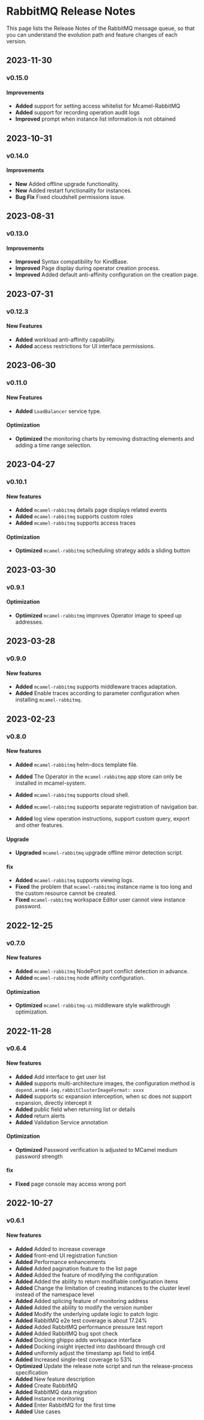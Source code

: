 # RabbitMQ Release Notes

This page lists the Release Notes of the RabbitMQ message queue, so that you can understand the evolution path and feature changes of each version.

## 2023-11-30

### v0.15.0

#### Improvements

- **Added** support for setting access whitelist for Mcamel-RabbitMQ
- **Added** support for recording operation audit logs
- **Improved** prompt when instance list information is not obtained

## 2023-10-31

### v0.14.0

#### Improvements

- **New** Added offline upgrade functionality.
- **New** Added restart functionality for instances.
- **Bug Fix** Fixed cloudshell permissions issue.

## 2023-08-31

### v0.13.0

#### Improvements

- **Improved** Syntax compatibility for KindBase.
- **Improved** Page display during operator creation process.
- **Improved** Added default anti-affinity configuration on the creation page.

## 2023-07-31

### v0.12.3

#### New Features

- **Added** workload anti-affinity capability.
- **Added** access restrictions for UI interface permissions.

## 2023-06-30

### v0.11.0

#### New Features

- **Added** `LoadBalancer` service type.

#### Optimization

- **Optimized** the monitoring charts by removing distracting elements and adding a time range selection.

## 2023-04-27

### v0.10.1

#### New features

- **Added** `mcamel-rabbitmq` details page displays related events
- **Added** `mcamel-rabbitmq` supports custom roles
- **Added** `mcamel-rabbitmq` supports access traces

#### Optimization

- **Optimized** `mcamel-rabbitmq` scheduling strategy adds a sliding button

## 2023-03-30

### v0.9.1

#### Optimization

- **Optimized** `mcamel-rabbitmq` improves Operator image to speed up addresses.

## 2023-03-28

### v0.9.0

#### New features

- **Added** `mcamel-rabbitmq` supports middleware traces adaptation.
- **Added** Enable traces according to parameter configuration when installing `mcamel-rabbitmq`.

## 2023-02-23

### v0.8.0

#### New features

- **Added** `mcamel-rabbitmq` helm-docs template file.
- **Added** The Operator in the `mcamel-rabbitmq` app store can only be installed in mcamel-system.
- **Added** `mcamel-rabbitmq` supports cloud shell.
- **Added** `mcamel-rabbitmq` supports separate registration of navigation bar.

- **Added** log view operation instructions, support custom query, export and other features.

#### Upgrade

- **Upgraded** `mcamel-rabbitmq` upgrade offline mirror detection script.

#### fix

- **Added** `mcamel-rabbitmq` supports viewing logs.
- **Fixed** the problem that `mcamel-rabbitmq` instance name is too long and the custom resource cannot be created.
- **Fixed** `mcamel-rabbitmq` workspace Editor user cannot view instance password.

## 2022-12-25

### v0.7.0

#### New features

- **Added** `mcamel-rabbitmq` NodePort port conflict detection in advance.
- **Added** `mcamel-rabbitmq` node affinity configuration.

#### Optimization

- **Optimized** `mcamel-rabbitmq-ui` middleware style walkthrough optimization.

## 2022-11-28

### v0.6.4

#### New features

- **Added** Add interface to get user list
- **Added** supports multi-architecture images, the configuration method is `depend.arm64-img.rabbitClusterImageFormat: xxxx`
- **Added** supports sc expansion interception, when sc does not support expansion, directly intercept it
- **Added** public field when returning list or details
- **Added** return alerts
- **Added** Validation Service annotation

#### Optimization

- **Optimized** Password verification is adjusted to MCamel medium password strength

#### fix

- **Fixed** page console may access wrong port

## 2022-10-27

### v0.6.1

#### New features

- **Added** Added to increase coverage
- **Added** front-end UI registration function
- **Added** Performance enhancements
- **Added** Added pagination feature to the list page
- **Added** Added the feature of modifying the configuration
- **Added** Added the ability to return modifiable configuration items
- **Added** Change the limitation of creating instances to the cluster level instead of the namespace level
- **Added** Added splicing feature of monitoring address
- **Added** Added the ability to modify the version number
- **Added** Modify the underlying update logic to patch logic
- **Added** RabbitMQ e2e test coverage is about 17.24%
- **Added** Added RabbitMQ performance pressure test report
- **Added** Added RabbitMQ bug spot check
- **Added** Docking ghippo adds workspace interface
- **Added** Docking insight injected into dashboard through crd
- **Added** uniformly adjust the timestamp api field to int64
- **Added** Increased single-test coverage to 53%
- **Optimized** Update the release note script and run the release-process specification
- **Added** New feature description
- **Added** Create RabbitMQ
- **Added** RabbitMQ data migration
- **Added** instance monitoring
- **Added** Enter RabbitMQ for the first time
- **Added** Use cases